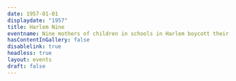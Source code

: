 ```yaml
---
date: 1957-01-01
displaydate: "1957"
title: Harlem Nine
eventname: Nine mothers of children in schools in Harlem boycott their children’s schools because they are segregated. The city attempts to incarcerate the Harlem Nine for their activism.
hasContentInGallery: false
disablelink: true
headless: true
layout: events
draft: false
---
```

